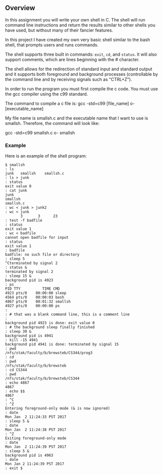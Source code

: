 ## Overview
In this assignment you will write your own shell in C. The shell will run command line instructions and return the results similar to other shells you have used, but without many of their fancier features.

In this project I have created my own very basic shell similar to the bash shell, that prompts users and runs commands.

The shell supports three built in commands: `exit`, `cd`, and `status`. It will also support comments, which are lines beginning with the # character.

The shell allows for the redirection of standard input and standard output and it supports both foreground and background processes (controllable by the command line and by receiving signals such as "CTRL+Z").

In order to run the program you must first compile the c code. You must use the gcc compiler 
using the c99 standard.

The command to compile a c file is:
gcc -std=c99 [file_name] o- [executable_name]

My file name is smallsh.c and the executable name that I want to use is smallsh.
Therefore, the command will look like:

gcc -std=c99 smallsh.c o- smallsh


### Example

Here is an example of the shell program:

```
$ smallsh
: ls
junk   smallsh    smallsh.c
: ls > junk
: status
exit value 0
: cat junk
junk
smallsh
smallsh.c
: wc < junk > junk2
: wc < junk
       3       3      23
: test -f badfile
: status
exit value 1
: wc < badfile
cannot open badfile for input
: status
exit value 1
: badfile
badfile: no such file or directory
: sleep 5
^Cterminated by signal 2
: status &
terminated by signal 2
: sleep 15 &
background pid is 4923
: ps
PID TTY          TIME CMD
4923 pts/0    00:00:00 sleep
4564 pts/0    00:00:03 bash
4867 pts/0    00:01:32 smallsh
4927 pts/0    00:00:00 ps
:
: # that was a blank command line, this is a comment line
:
background pid 4923 is done: exit value 0
: # the background sleep finally finished
: sleep 30 &
background pid is 4941
: kill -15 4941
background pid 4941 is done: terminated by signal 15
: pwd
/nfs/stak/faculty/b/brewsteb/CS344/prog3
: cd
: pwd
/nfs/stak/faculty/b/brewsteb
: cd CS344
: pwd
/nfs/stak/faculty/b/brewsteb/CS344
: echo 4867
4867
: echo $$
4867
: ^C
: ^Z
Entering foreground-only mode (& is now ignored)
: date
Mon Jan  2 11:24:33 PST 2017
: sleep 5 &
: date
Mon Jan  2 11:24:38 PST 2017
: ^Z
Exiting foreground-only mode
: date
Mon Jan  2 11:24:39 PST 2017
: sleep 5 &
background pid is 4963
: date
Mon Jan 2 11:24:39 PST 2017
: exit $
```

